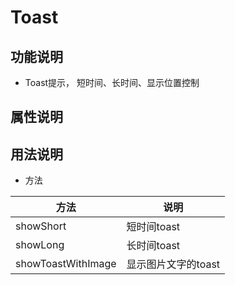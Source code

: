 # Toast
## 功能说明
- Toast提示， 短时间、长时间、显示位置控制

## 属性说明


## 用法说明

- 方法

方法|说明
---|---
showShort|短时间toast
showLong|长时间toast
showToastWithImage|显示图片文字的toast





